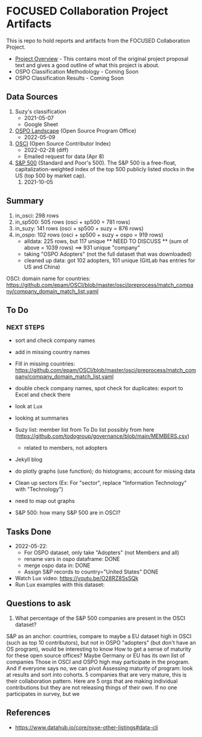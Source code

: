 # FOCUSED Collaboration Project Artifacts
This is repo to hold reports and artifacts from the FOCUSED Collaboration Project. 

* [Project Overview](/Overview.md) - This contains most of the original project proposal text and gives a good outline of what this project is about.
* OSPO Classification Methodology - Coming Soon
* OSPO Classification Results - Coming Soon

## Data Sources
1. Suzy's classification
    - 2021-05-07
    - Google Sheet
1. [OSPO Landscape](https://landscape.todogroup.org) (Open Source Program Office)
    - 2022-05-09
1. [OSCI](https://opensourceindex.io) (Open Source Contributor Index)
    - 2022-02-28 (diff)
    - Emailed request for data (Apr 8)
1. [S&P 500](https://github.com/datasets/s-and-p-500-companies/blob/master/data/constituents.csv) (Standard and Poor's 500). The S&P 500 is a free-float, capitalization-weighted index of the top 500 publicly listed stocks in the US (top 500 by market cap). 
    1. 2021-10-05
    
    
## Summary
1. in_osci:  298 rows
1. in_sp500: 505 rows  (osci + sp500        =  781 rows)
1. in_suzy:  141 rows  (osci + sp500 + suzy =  876 rows)
1. in_ospo:  102 rows  (osci + sp500 + suzy + ospo =  919 rows)
    - alldata: 225 rows, but 117 unique ** NEED TO DISCUSS **  (sum of above        = 1039 rows) ==> 931 unique "company"
    - taking "OSPO Adopters" (not the full dataset that was downloaded)
    - cleaned up data: got 102 adopters, 101 unique (GitLab has entries for US and China)

OSCI: domain name for countries:  https://github.com/epam/OSCI/blob/master/osci/preprocess/match_company/company_domain_match_list.yaml
    

## To Do
### NEXT STEPS
- sort and check company names
- add in missing country names

- Fill in missing countries:  https://github.com/epam/OSCI/blob/master/osci/preprocess/match_company/company_domain_match_list.yaml
- double check company names, spot check for duplicates: export to Excel and check there
- look at Lux
- looking at summaries
- Suzy list: member list from To Do list possibly from here (https://github.com/todogroup/governance/blob/main/MEMBERS.csv)
  - related to members, not adopters
- Jekyll blog
- do plotly graphs (use function); do histograms; account for missing data
- Clean up sectors (Ex: For "sector", replace "Information Technology" with "Technology")
- need to map out graphs
- S&P 500:  how many S&P 500 are in OSCI?


## Tasks Done
- 2022-05-22:  
    - For OSPO dataset, only take "Adopters" (not Members and all)
    - rename vars in ospo dataframe: DONE
    - merge ospo data in: DONE
    - Assign S&P records to country="United States" DONE
- Watch Lux video:  https://youtu.be/O28RZ8SsSQk
- Run Lux examples with this dataset:  

## Questions to ask
1. What percentage of the S&P 500 companies are present in the OSCI dataset?

S&P as an anchor:
countries, compare to maybe a EU dataset
high in OSCI (such as top 10 contributors), but not in OSPO "adopters" (but don't have an OS program), would be interesting to know
How to get a sense of maturity for these open source offices?
Maybe Germany or EU has its own list of companies
Those in OSCI and OSPO high may participate in the program.  And if everyone says no, we can pivot
Assessing maturity of program: look at results and sort into cohorts.
5 companies that are very mature, this is their collaboration pattern.  Here are 5 orgs that are making individual contributions but they are not releasing things of their own.  If no one participates in survey, but we 


## References
- https://www.datahub.io/core/nyse-other-listings#data-cli


